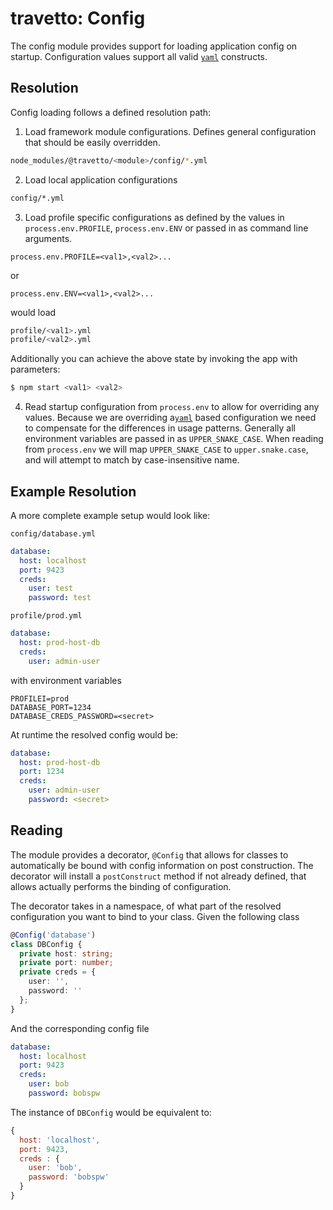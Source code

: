 travetto: Config 
===
The config module provides support for loading application config on startup. Configuration values support all valid [`yaml`](https://en.wikipedia.org/wiki/YAML) constructs.

## Resolution
Config loading follows a defined resolution path:

1. Load framework module configurations.  Defines general configuration that should be easily overridden.
```bash
node_modules/@travetto/<module>/config/*.yml
```

2. Load local application configurations
```bash
config/*.yml
```

3. Load profile specific configurations as defined by the values in `process.env.PROFILE`, `process.env.ENV` or passed in as command line arguments.
```properties
process.env.PROFILE=<val1>,<val2>...
```
or
```properties
process.env.ENV=<val1>,<val2>...
```
would load
```bash
profile/<val1>.yml
profile/<val2>.yml
```

Additionally you can achieve the above state by invoking the app with parameters:
```bash
$ npm start <val1> <val2>
```


4. Read startup configuration from `process.env` to allow for overriding any values. Because we are overriding a[`yaml`](https://en.wikipedia.org/wiki/YAML) based configuration we need to compensate for the differences in usage patterns.  Generally all environment variables are passed in as `UPPER_SNAKE_CASE`. When reading from `process.env` we will map `UPPER_SNAKE_CASE` to `upper.snake.case`, and will attempt to match by case-insensitive name.

## Example Resolution

A more complete example setup would look like:

`config/database.yml`
```yaml
database:
  host: localhost
  port: 9423
  creds:
    user: test
    password: test
```

`profile/prod.yml`
```yaml
database:
  host: prod-host-db
  creds:
    user: admin-user
```

with environment variables

```properties
PROFILEI=prod
DATABASE_PORT=1234
DATABASE_CREDS_PASSWORD=<secret>
```

At runtime the resolved config would be:
```yaml
database:
  host: prod-host-db
  port: 1234
  creds:
    user: admin-user
    password: <secret>
```

## Reading

The module provides a decorator, `@Config` that allows for classes to automatically be bound with config information on post construction. The decorator will install a `postConstruct` method if not already defined, that allows actually performs the binding of configuration.  

The decorator takes in a namespace, of what part of the resolved configuration you want to bind to your class. Given the following class

```typescript
@Config('database')
class DBConfig {
  private host: string;
  private port: number;
  private creds = {
    user: '',
    password: ''
  };
}
```

And the corresponding config file

```yaml
database:
  host: localhost
  port: 9423
  creds:
    user: bob
    password: bobspw
```

The instance of `DBConfig`  would be equivalent to:

```js
{
  host: 'localhost',
  port: 9423,
  creds : {
    user: 'bob',
    password: 'bobspw'
  }
}
```